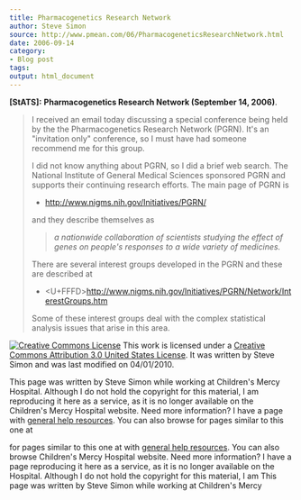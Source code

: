 ```yaml
---
title: Pharmacogenetics Research Network
author: Steve Simon
source: http://www.pmean.com/06/PharmacogeneticsResearchNetwork.html
date: 2006-09-14
category:
- Blog post
tags:
output: html_document
---
```

**[StATS]:** **Pharmacogenetics Research Network
(September 14, 2006)**.

> I received an email today discussing a special conference being held
> by the the Pharmacogenetics Research Network (PGRN). It\'s an
> \"invitation only\" conference, so I must have had someone recommend
> me for this group.
>
> I did not know anything about PGRN, so I did a brief web search. The
> National Institute of General Medical Sciences sponsored PGRN and
> supports their continuing research efforts. The main page of PGRN is
>
> -   <http://www.nigms.nih.gov/Initiatives/PGRN/>
>
> and they describe themselves as
>
> > *a nationwide collaboration of scientists studying the effect of
> > genes on people\'s responses to a wide variety of medicines.*
>
> There are several interest groups developed in the PGRN and these are
> described at
>
> -   <U+FFFD><http://www.nigms.nih.gov/Initiatives/PGRN/Network/InterestGroups.htm>
>
> Some of these interest groups deal with the complex statistical
> analysis issues that arise in this area.

[![Creative Commons
License](http://i.creativecommons.org/l/by/3.0/us/80x15.png)](http://creativecommons.org/licenses/by/3.0/us/)
This work is licensed under a [Creative Commons Attribution 3.0 United
States License](http://creativecommons.org/licenses/by/3.0/us/). It was
written by Steve Simon and was last modified on 04/01/2010.

This page was written by Steve Simon while working at Children\'s Mercy
Hospital. Although I do not hold the copyright for this material, I am
reproducing it here as a service, as it is no longer available on the
Children\'s Mercy Hospital website. Need more information? I have a page
with [general help resources](../GeneralHelp.html). You can also browse
for pages similar to this one at
<!---More--->
for pages similar to this one at
with [general help resources](../GeneralHelp.html). You can also browse
Children\'s Mercy Hospital website. Need more information? I have a page
reproducing it here as a service, as it is no longer available on the
Hospital. Although I do not hold the copyright for this material, I am
This page was written by Steve Simon while working at Children\'s Mercy

<!---Do not use
**[StATS]:** **Pharmacogenetics Research Network
This page was written by Steve Simon while working at Children\'s Mercy
Hospital. Although I do not hold the copyright for this material, I am
reproducing it here as a service, as it is no longer available on the
Children\'s Mercy Hospital website. Need more information? I have a page
with [general help resources](../GeneralHelp.html). You can also browse
for pages similar to this one at
--->


